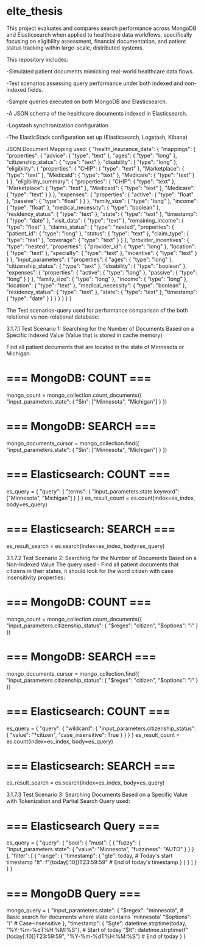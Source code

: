 # elte_thesis
This project evaluates and compares search performance across MongoDB and Elasticsearch when applied to healthcare data workflows, specifically focusing on eligibility assessment, financial documentation, and patient status tracking within large-scale, distributed systems.

This repository includes:

-Simulated patient documents mimicking real-world healthcare data flows.

-Test scenarios assessing query performance under both indexed and non-indexed fields.

-Sample queries executed on both MongoDB and Elasticsearch.

-A JSON schema of the healthcare documents indexed in Elasticsearch.

-Logstash synchronization configuration

-The ElasticStack configuration set up (Elasticsearch, Logstash, Kibana)

JSON Document Mapping used:
{
  "health_insurance_data": {
    "mappings": {
      "properties": {
        "advice": { "type": "text" },
        "ages": { "type": "long" },
        "citizenship_status": { "type": "text" },
        "disability": { "type": "long" },
        "eligibility": {
          "properties": {
            "CHIP": { "type": "text" },
            "Marketplace": { "type": "text" },
            "Medicaid": { "type": "text" },
            "Medicare": { "type": "text" }
          }
        },
        "eligibility_summary": {
          "properties": {
            "CHIP": { "type": "text" },
            "Marketplace": { "type": "text" },
            "Medicaid": { "type": "text" },
            "Medicare": { "type": "text" }
          }
        },
        "expenses": {
          "properties": {
            "active": { "type": "float" },
            "passive": { "type": "float" }
          }
        },
        "family_size": { "type": "long" },
        "income": { "type": "float" },
        "medical_necessity": { "type": "boolean" },
        "residency_status": { "type": "text" },
        "state": { "type": "text" },
        "timestamp": { "type": "date" },
        "visit_data": { "type": "text" },
        "remaining_income": { "type": "float" },
        "claims_status": {
          "type": "nested",
          "properties": {
            "patient_id": { "type": "long" },
            "status": { "type": "text" },
            "claim_type": { "type": "text" },
            "coverage": { "type": "text" }
          }
        },
        "provider_incentives": {
          "type": "nested",
          "properties": {
            "provider_id": { "type": "long" },
            "location": { "type": "text" },
            "specialty": { "type": "text" },
            "incentive": { "type": "text" }
          }
        },
        "input_parameters": {
          "properties": {
            "ages": { "type": "long" },
            "citizenship_status": { "type": "text" },
            "disability": { "type": "boolean" },
            "expenses": {
              "properties": {
                "active": { "type": "long" },
                "passive": { "type": "long" }
              }
            },
            "family_size": { "type": "long" },
            "income": { "type": "long" },
            "location": { "type": "text" },
            "medical_necessity": { "type": "boolean" },
            "residency_status": { "type": "text" },
            "state": { "type": "text" },
            "timestamp": { "type": "date" }
          }
        }
      }
    }
  }
}

The Test scenarios-query used for performance comparison of the both relational vs non-relational database:

3.1.7.1 Test Scenario 1: Searching for the Number of Documents Based on a Specific Indexed Value (Value that is stored in cache memory)

Find all patient documents that are located in the state of Minnesota or Michigan:

# === MongoDB: COUNT ===
mongo_count = mongo_collection.count_documents({
    "input_parameters.state": {
        "$in": ["Minnesota", "Michigan"]
    }
})
# === MongoDB: SEARCH ===
mongo_documents_cursor = mongo_collection.find({
    "input_parameters.state": {
        "$in": ["Minnesota", "Michigan"]
    }
})
# === Elasticsearch: COUNT ===
es_query = {
    "query": {
        "terms": {
            "input_parameters.state.keyword": ["Minnesota", "Michigan"]
        }
    }
}
es_result_count = es.count(index=es_index, body=es_query)
# === Elasticsearch: SEARCH ===
es_result_search = es.search(index=es_index, body=es_query)

3.1.7.2 Test Scenario 2: Searching for the Number of Documents Based on a Non-Indexed Value
The query used - Find all patient documents that citizens in their states, it should look for the word citizen with case insensitivity properties:
# === MongoDB: COUNT ===
mongo_count = mongo_collection.count_documents({
    "input_parameters.citizenship_status": {
        "$regex": "citizen",
        "$options": "i"
    }
})
# === MongoDB: SEARCH ===
mongo_documents_cursor = mongo_collection.find({
    "input_parameters.citizenship_status": {
        "$regex": "citizen",
        "$options": "i"
    }
})
# === Elasticsearch: COUNT ===
es_query = {
    "query": {
        "wildcard": {
            "input_parameters.citizenship_status": {
                "value": "*citizen",
                "case_insensitive": True
            }
        }
    }
}
es_result_count = es.count(index=es_index, body=es_query)

# === Elasticsearch: SEARCH ===

es_result_search = es.search(index=es_index, body=es_query)

3.1.7.3 Test Scenario 3: Searching Documents Based on a Specific Value with Tokenization and Partial Search
Query used:
# === Elasticsearch Query ===
es_query = {
  "query": {
    "bool": {
      "must": [
    {
          "fuzzy": {
            "input_parameters.state": {
              "value": "Minnesota",
              "fuzziness": "AUTO"
            }
          }
        }
      ],
      "filter": [
        {
          "range": {
            "timestamp": {
              "gte": today,  # Today's start timestamp
              "lt": f"{today[:10]}T23:59:59"  # End of today's timestamp
            }
          }
        }
      ]
    }
  }
}

# === MongoDB Query ===
mongo_query = {
    "input_parameters.state": {
        "$regex": "minnesota",  # Basic search for documents where state contains 'minnesota'
        "$options": "i"         # Case-insensitive
    },
    "timestamp": {
        "$gte": datetime.strptime(today, "%Y-%m-%dT%H:%M:%S"),  # Start of today
        "$lt": datetime.strptime(f"{today[:10]}T23:59:59", "%Y-%m-%dT%H:%M:%S")  # End of today
    }
}


